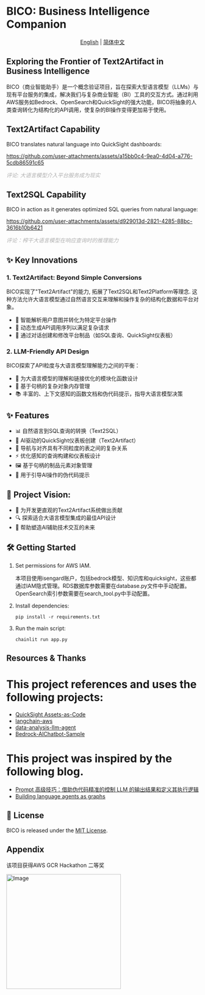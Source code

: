 # BICO: Business Intelligence Companion

<div align="center">

[English](./README.md) | [简体中文](./README_zh.md)

</div>

## Exploring the Frontier of Text2Artifact in Business Intelligence

BICO（商业智能助手）是一个概念验证项目，旨在探索大型语言模型（LLMs）与现有平台服务的集成，解决我们与复杂商业智能（BI）工具的交互方式。通过利用AWS服务如Bedrock、OpenSearch和QuickSight的强大功能，BICO将抽象的人类查询转化为结构化的API调用，使复杂的BI操作变得更加易于使用。


## Text2Artifact Capability
BICO translates natural language into QuickSight dashboards:

https://github.com/user-attachments/assets/a15bb0c4-9ea0-4d04-a776-5cdb86591c65

*<span style="color: #B0B0B0;">评论: 大语言模型介入平台服务成为现实</span>*

## Text2SQL Capability
BICO in action as it generates optimized SQL queries from natural language:

https://github.com/user-attachments/assets/d929013d-2821-4285-88bc-3616b10b6421

*<span style="color: #B0B0B0;">评论：榨干大语言模型在响应查询时的推理能力</span>*


## ✨ Key Innovations

### 1. Text2Artifact: Beyond Simple Conversions

BICO实现了"Text2Artifact"的能力, 拓展了Text2SQL和Text2Platform等理念. 这种方法允许大语言模型通过自然语言交互来理解和操作复杂的结构化数据和平台对象。

- 🧠 智能解析用户意图并转化为特定平台操作
- 🔧 动态生成API调用序列以满足复杂请求
- 🎨 通过对话创建和修改平台制品（如SQL查询、QuickSight仪表板）

### 2. LLM-Friendly API Design

BICO探索了API粒度与大语言模型理解能力之间的平衡：

- 🧩 为大语言模型的理解和链接优化的模块化函数设计
- 🔗 基于句柄的复杂对象内存管理
- 📚 丰富的、上下文感知的函数文档和伪代码提示，指导大语言模型决策

## ✨ Features

- 📊 自然语言到SQL查询的转换（Text2SQL）
- 🎨 AI驱动的QuickSight仪表板创建（Text2Artifact）
- 🧠 导航与对齐具有不同粒度的表之间的复杂关系
- ⚡ 优化感知的查询构建和仪表板设计
- 🖼️ 基于句柄的制品元素对象管理
- 📝 用于引导AI操作的伪代码提示

## 🚀 Project Vision: 

- 🤝 为开发更直观的Text2Artifact系统做出贡献
- 🔍 探索适合大语言模型集成的最佳API设计
- 🌟 帮助塑造AI辅助技术交互的未来

## 🛠️ Getting Started

1. Set permissions for AWS IAM. 

    本项目使用isengard账户，包括bedrock模型、知识库和quicksight，这些都通过IAM隐式管理。RDS数据库参数需要在database.py文件中手动配置。OpenSearch索引参数需要在search_tool.py中手动配置。


2. Install dependencies:
   ```
   pip install -r requirements.txt
   ```


3. Run the main script:
   ```
   chainlit run app.py
   ```

## Resources & Thanks
# This project references and uses the following projects:

- [QuickSight Assets-as-Code](https://github.com/aws-samples/amazon-quicksight-assets-as-code-sample?tab=readme-ov-file#quicksight-assets-as-code)
- [langchain-aws](https://github.com/langchain-ai/langchain-aws) 
- [data-analysis-llm-agent](https://github.com/crazycloud/data-analysis-llm-agent/tree/main)
- [Bedrock-AIChatbot-Sample](https://github.com/hayao-k/Bedrock-AIChatbot-Sample)

# This project was inspired by the following blog.
- [Prompt 高级技巧：借助伪代码精准的控制 LLM 的输出结果和定义其执行逻辑](https://baoyu.io/blog/prompt-engineering/advanced-prompting-using-pseudocode-to-control-llm-output)
- [Building language agents as graphs](https://langchain-ai.github.io/langgraph/)


## 📜 License

BICO is released under the [MIT License](LICENSE).

## Appendix

该项目获得AWS GCR Hackathon 二等奖

<img src="https://github.com/user-attachments/assets/85747fe3-ecd8-4d9f-8d28-4bd21ea9e60c" alt="Image" width="300"/>


